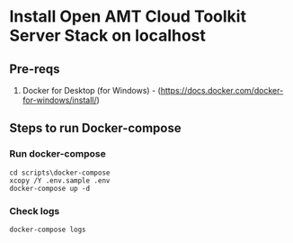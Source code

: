 # Install Open AMT Cloud Toolkit Server Stack on localhost

## Pre-reqs
1.	Docker for Desktop (for Windows)  - (https://docs.docker.com/docker-for-windows/install/)

## Steps to run Docker-compose

### Run docker-compose

``` shell
cd scripts\docker-compose
xcopy /Y .env.sample .env
docker-compose up -d
```

### Check logs

``` shell
docker-compose logs
```

